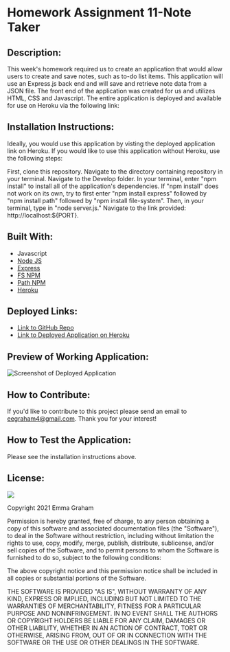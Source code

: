 # Homework Assignment 11-Note Taker

## Description:
This week's homework required us to create an application that would allow users to create and save notes, such as to-do list items. This application will use an Express.js back end and will save and retrieve note data from a JSON file. The front end of the application was created for us and utilizes HTML, CSS and Javascript. The entire application is deployed and available for use on Heroku via the following link: 

## Installation Instructions:
Ideally, you would use this application by visting the deployed application link on Heroku. If you would like to use this application without Heroku, use the following steps:

First, clone this repository. Navigate to the directory containing repository in your terminal. Navigate to the Develop folder. In your terminal, enter "npm install" to install all of the application's dependencies. If "npm install" does not work on its own, try to first enter "npm install express" followed by "npm install path" followed by "npm install file-system". Then, in your terminal, type in "node server.js." Navigate to the link provided: http://localhost:${PORT}.

## Built With:
* Javascript
* [Node JS](https://nodejs.org/en/)
* [Express](https://www.npmjs.com/package/express)
* [FS NPM](https://www.npmjs.com/package/fs)
* [Path NPM](https://www.npmjs.com/package/path)
* [Heroku](https://id.heroku.com/login)


## Deployed Links:
* [Link to GitHub Repo](https://github.com/egraham96/Note-Taker)
* [Link to Deployed Application on Heroku](https://github.com/egraham96/Note-Taker)

## Preview of Working Application:
![Screenshot of Deployed Application](./Assets/ScreenshotofDeployedApplication.PNG)

## How to Contribute:
If you'd like to contribute to this project please send an email to eegraham4@gmail.com. Thank you for your interest!

## How to Test the Application:
Please see the installation instructions above. 

## License:

![](https://img.shields.io/badge/License:%20MIT-pink`)

Copyright 2021 Emma Graham

Permission is hereby granted, free of charge, to any person obtaining a copy of this software and associated documentation files (the "Software"), to deal in the Software without restriction, including without limitation the rights to use, copy, modify, merge, publish, distribute, sublicense, and/or sell copies of the Software, and to permit persons to whom the Software is furnished to do so, subject to the following conditions:

The above copyright notice and this permission notice shall be included in all copies or substantial portions of the Software.

THE SOFTWARE IS PROVIDED "AS IS", WITHOUT WARRANTY OF ANY KIND, EXPRESS OR IMPLIED, INCLUDING BUT NOT LIMITED TO THE WARRANTIES OF MERCHANTABILITY, FITNESS FOR A PARTICULAR PURPOSE AND NONINFRINGEMENT. IN NO EVENT SHALL THE AUTHORS OR COPYRIGHT HOLDERS BE LIABLE FOR ANY CLAIM, DAMAGES OR OTHER LIABILITY, WHETHER IN AN ACTION OF CONTRACT, TORT OR OTHERWISE, ARISING FROM, OUT OF OR IN CONNECTION WITH THE SOFTWARE OR THE USE OR OTHER DEALINGS IN THE SOFTWARE.

